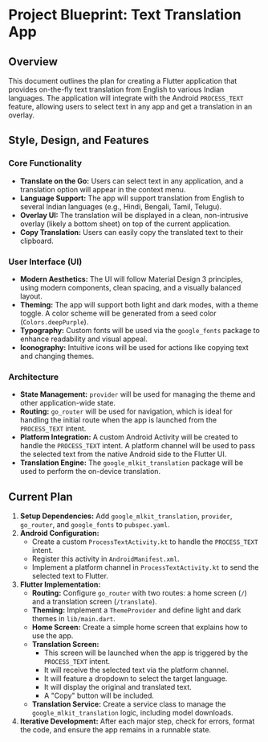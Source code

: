 # Project Blueprint: Text Translation App

## Overview

This document outlines the plan for creating a Flutter application that provides on-the-fly text translation from English to various Indian languages. The application will integrate with the Android `PROCESS_TEXT` feature, allowing users to select text in any app and get a translation in an overlay.

## Style, Design, and Features

### Core Functionality
- **Translate on the Go:** Users can select text in any application, and a translation option will appear in the context menu.
- **Language Support:** The app will support translation from English to several Indian languages (e.g., Hindi, Bengali, Tamil, Telugu).
- **Overlay UI:** The translation will be displayed in a clean, non-intrusive overlay (likely a bottom sheet) on top of the current application.
- **Copy Translation:** Users can easily copy the translated text to their clipboard.

### User Interface (UI)
- **Modern Aesthetics:** The UI will follow Material Design 3 principles, using modern components, clean spacing, and a visually balanced layout.
- **Theming:** The app will support both light and dark modes, with a theme toggle. A color scheme will be generated from a seed color (`Colors.deepPurple`).
- **Typography:** Custom fonts will be used via the `google_fonts` package to enhance readability and visual appeal.
- **Iconography:** Intuitive icons will be used for actions like copying text and changing themes.

### Architecture
- **State Management:** `provider` will be used for managing the theme and other application-wide state.
- **Routing:** `go_router` will be used for navigation, which is ideal for handling the initial route when the app is launched from the `PROCESS_TEXT` intent.
- **Platform Integration:** A custom Android Activity will be created to handle the `PROCESS_TEXT` intent. A platform channel will be used to pass the selected text from the native Android side to the Flutter UI.
- **Translation Engine:** The `google_mlkit_translation` package will be used to perform the on-device translation.

## Current Plan

1.  **Setup Dependencies:** Add `google_mlkit_translation`, `provider`, `go_router`, and `google_fonts` to `pubspec.yaml`.
2.  **Android Configuration:**
    - Create a custom `ProcessTextActivity.kt` to handle the `PROCESS_TEXT` intent.
    - Register this activity in `AndroidManifest.xml`.
    - Implement a platform channel in `ProcessTextActivity.kt` to send the selected text to Flutter.
3.  **Flutter Implementation:**
    - **Routing:** Configure `go_router` with two routes: a home screen (`/`) and a translation screen (`/translate`).
    - **Theming:** Implement a `ThemeProvider` and define light and dark themes in `lib/main.dart`.
    - **Home Screen:** Create a simple home screen that explains how to use the app.
    - **Translation Screen:**
        - This screen will be launched when the app is triggered by the `PROCESS_TEXT` intent.
        - It will receive the selected text via the platform channel.
        - It will feature a dropdown to select the target language.
        - It will display the original and translated text.
        - A "Copy" button will be included.
    - **Translation Service:** Create a service class to manage the `google_mlkit_translation` logic, including model downloads.
4.  **Iterative Development:** After each major step, check for errors, format the code, and ensure the app remains in a runnable state.
